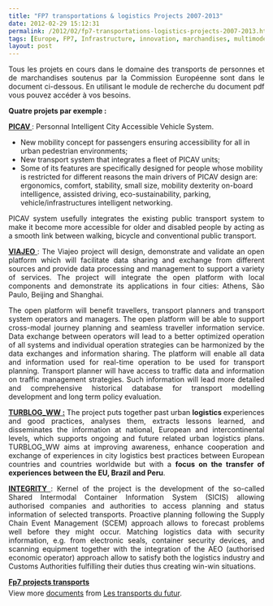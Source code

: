 ```yaml
---
title: "FP7 transportations & logistics Projects 2007-2013"
date: 2012-02-29 15:12:31
permalink: /2012/02/fp7-transportations-logistics-projects-2007-2013.html
tags: [Europe, FP7, Infrastructure, innovation, marchandises, multimodes, TIC, transit]
layout: post
---
```


<p style="text-align: justify">Tous les projets en cours dans le domaine des transports de personnes et de marchandises soutenus par la Commission Européenne sont dans le document ci-dessous. En utilisant le module de recherche du document pdf vous pouvez accéder à vos besoins.</p> <p style="text-align: justify"><strong>Quatre projets par exemple : </strong></p>   <!--more-->   <p style="text-align: justify"><a href="http://www.dimec.unige.it/PMAR/picav/objectives.shtml" target="_blank"><strong>PICAV </strong></a>: Personnal Intelligent City Accessible Vehicle System.</p> <ul> <li>New mobility concept for passengers ensuring accessibility for all in urban pedestrian environments;</li> <li>New transport system that integrates a fleet of PICAV units;</li> <li>Some of its features are specifically designed for people whose  mobility is restricted for different reasons the main drivers of PICAV  design are: ergonomics, comfort, stability, small size, mobility  dexterity on-board intelligence, assisted driving, eco-sustainability,  parking, vehicle/infrastructures intelligent networking.</li> </ul> <p style="text-align: justify">PICAV system usefully integrates the existing public transport system  to make it become more accessible for older and disabled people by  acting as a smooth link between walking, bicycle and conventional public  transport.</p> <p style="text-align: justify"><a href="http://www.viajeo.eu/" target="_blank"><strong>VIAJEO </strong></a>: The Viajeo project will design, demonstrate and validate an open  platform which will facilitate data sharing and exchange from different  sources and provide data processing and management to support a variety  of services. The project will integrate the open platform with local  components and demonstrate its applications in four cities: Athens, São  Paulo, Beijing and Shanghai.</p> <p style="text-align: justify">The open platform will benefit travellers, transport planners and  transport system operators and managers. The open platform will be able  to support cross-modal journey planning and seamless traveller  information service. Data exchange between operators will lead to a  better optimized operation of all systems and individual operation  strategies can be harmonized by the data exchanges and information  sharing. The platform will enable all data and information used for  real-time operation to be used for transport planning. Transport planner  will have access to traffic data and information on traffic management  strategies. Such information will lead more detailed and comprehensive  historical database for transport modelling development and long term  policy evaluation.</p> <p style="text-align: justify"><a href="http://www.turblog.eu/" target="_blank"><strong>TURBLOG_WW :</strong></a> The  project puts together past urban <strong>logistics </strong>experiences and good  practices, analyses them, extracts lessons learned, and disseminates the  information at national, European and intercontinental levels, which  supports ongoing and future related urban logistics plans.  TURBLOG_WW  aims at improving awareness, enhance cooperation and exchange of  experiences in city logistics best practices between European countries  and countries worldwide but with a <strong>focus on the transfer of experiences between the EU, </strong><strong>Brazil and </strong><strong>Peru</strong>.</p> <p style="text-align: justify"><a href="http://www.integrity-supplychain.eu/" target="_blank"><strong>INTEGRITY </strong></a>: Kernel of the project is the development of the so-called Shared  Intermodal Container Information System (SICIS) allowing authorised  companies and authorities to access planning and status information of  selected transports. Proactive planning following the Supply Chain Event  Management (SCEM) approach allows to forecast problems well before they  might occur. Matching logistics data with security information, e.g.  from electronic seals, container security devices, and scanning  equipment together with the integration of the AEO (authorised economic  operator) approach allow to satisfy both the logistics industry and  Customs Authorities fulfilling their duties thus creating win-win  situations.</p> <div id="__ss_11798557" style="width: 477px"><strong style="margin: 12px 0 4px"><a href="http://www.slideshare.net/transportsdufutur/fp7-projects-transports" title="Fp7 projects transports">Fp7 projects transports</a></strong>          <div style="padding: 5px 0 12px">View more <a href="http://www.slideshare.net/">documents</a> from <a href="http://www.slideshare.net/transportsdufutur">Les transports du futur</a>.</div> </div>
